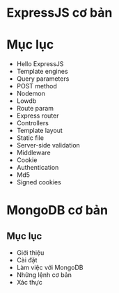 # ExpressJS cơ bản
# Mục lục

* Hello ExpressJS
* Template engines
* Query parameters
* POST method
* Nodemon
* Lowdb
* Route param
* Express router
* Controllers
* Template layout
* Static file
* Server-side validation
* Middleware
* Cookie
* Authentication
* Md5
* Signed cookies


# MongoDB cơ bản
## Mục lục

* Giới thiệu
* Cài đặt
* Làm việc với MongoDB
* Những lệnh cơ bản
* Xác thực
